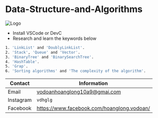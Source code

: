 # Data-Structure-and-Algorithms
![Logo](https://cdn.educba.com/academy/wp-content/uploads/2015/08/Data-Structures-and-Algorithms-C-1.jpg)
- Install VSCode or DevC
- Research and learn the keywords below 
```bash
1. 'LinkList' and 'DoublyLinkList'.
2. 'Stack', 'Queue' and 'Vector'.
3. 'BinaryTree' and 'BinarySearchTree'.
4. 'HashTable'.
5. 'Grap'.
6. 'Sorting algorithms' and 'The complexity of the algorithm'.
```

| Contact | Information |
|---------|-------------|
| Email   | vodoanhoanglong10a9@gmai.com|
| Instagram  | `vdhglg`|
| Facebook  | https://www.facebook.com/hoanglong.vodoan/